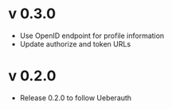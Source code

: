 # v 0.3.0

* Use OpenID endpoint for profile information
* Update authorize and token URLs

# v 0.2.0

* Release 0.2.0 to follow Ueberauth
